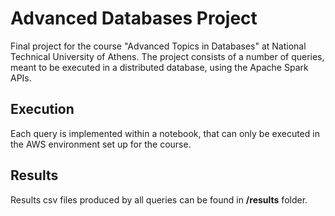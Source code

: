 # Advanced Databases Project
Final project for the course "Advanced Topics in Databases" at National Technical
University of Athens. The project consists of a number of queries, meant to be executed
in a distributed database, using the Apache Spark APIs.

## Execution
Each query is implemented within a notebook, that can only be executed in the AWS environment
set up for the course.

## Results
Results csv files produced by all queries can be found in **/results** folder.